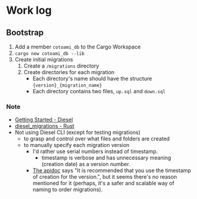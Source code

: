 # Work log

## Bootstrap

1. Add a member `cotoami_db` to the Cargo Workspace
2. `cargo new cotoami_db --lib`
3. Create initial migrations
    1. Create a `/migrations` directory
    2. Create directories for each migration
        * Each directory's name should have the structure `{version}_{migration_name}`
        * Each directory contains two files, `up.sql` and `down.sql`

### Note

* [Getting Started - Diesel](https://diesel.rs/guides/getting-started)
* [diesel_migrations - Rust](https://docs.rs/diesel_migrations/latest/diesel_migrations/index.html)
* Not using Diesel CLI (except for testing migrations)
    * to grasp and control over what files and folders are created
    * to manually specify each migration version
        * I'd rather use serial numbers instead of timestamp.
            * timestamp is verbose and has unnecessary meaning (creation date) as a version number.
        * [The apidoc](https://docs.rs/diesel_migrations/latest/diesel_migrations/index.html) says "It is recommended that you use the timestamp of creation for the version.", but it seems there's no reason mentioned for it (perhaps, it's a safer and scalable way of naming to order migrations).

